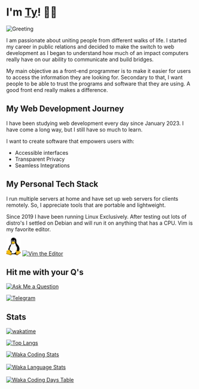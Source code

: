 # I'm [Ty](https://portfolio.thetyster.dev)! 💾🐧

![Greeting](https://github.com/theTyster/theTyster/assets/136642464/298e0bf5-1485-4f07-b90f-8e226521ebd0)

I am passionate about uniting people from different walks of life. I started my career in public relations and decided to make the switch to web development as I began to understand how much of an impact computers really have on our ability to communicate and build bridges.

My main objective as a front-end programmer is to make it easier for users to access the information they are looking for. Secondary to that, I want people to be able to trust the programs and software that they are using. A good front end really makes a difference.

## My Web Development Journey

I have been studying web development every day since January 2023. I have come a long way, but I still have so much to learn.

I want to create software that empowers users with:
- Accessible interfaces
- Transparent Privacy
- Seamless Integrations

## My Personal Tech Stack
I run multiple servers at home and have set up web servers for clients remotely. So, I appreciate tools that are portable and lightweight. 

Since 2019 I have been running Linux Exclusively. After testing out lots of distro's I settled on Debian and will run it on anything that has a CPU. 
Vim is my favorite editor.

<a href="https://github.com/garrett/Tux/blob/main/tux-large.png?raw=true"><img alt="Tux the Penguin" height="48px" src="https://github.com/garrett/Tux/blob/main/tux-large.png?raw=true"></a>
<a href="https://github.com/vim/vim/blob/master/runtime/vim48x48.png?raw=true"><img alt="Vim the Editor" src="https://github.com/vim/vim/blob/master/runtime/vim48x48.png?raw=true"></a>

## Hit me with your Q's

[![Ask Me a Question](https://img.shields.io/badge/-Ask%20Me%20A%20Question-purple?style=for-the-badge&logo=github&labelColor=purple&color=gray)](https://github.com/theTyster/theTyster/discussions)

[![Telegram](https://img.shields.io/badge/-thetysterr-blue?style=for-the-badge&logo=telegram&labelColor=blue&color=gray)](https://t.me/theTysterr)


## Stats
[![wakatime](https://wakatime.com/badge/user/fe1fe4d7-b86e-4ef6-bfc0-aff9cbce7ae7.svg?style=for-the-badge)](https://wakatime.com/@theTyster) 

[![Top Langs](https://github-readme-stats.vercel.app/api/top-langs/?username=TheTyster&layout=donut-vertical)](https://github.com/theTyster)

<a href="https://wakatime.com/@thetyster"><img alt="Waka Coding Stats" src="https://wakatime.com/share/@theTyster/606900cb-c453-4302-acb9-fbb3ba2f7cee.png" style="justify-content: center; display: grid;"/></a><br>
<a href="https://wakatime.com/@thetyster"><img alt="Waka Language Stats" src="https://wakatime.com/share/@theTyster/887d1c8b-cfd4-4930-98b4-7c4cdcaff05d.png" style="justify-content: center; display: grid;"/></a><br>
<a href="https://wakatime.com/@thetyster"><img alt="Waka Coding Days Table" src="https://wakatime.com/share/@theTyster/4f40b687-cb7c-472e-a7a1-df3e6b0a9f26.png" style="justify-content: center; display: grid;"/></a><br>
